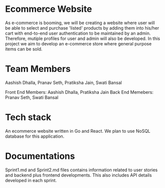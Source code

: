 # Ecommerce Website
As e-commerce is booming, we will be creating a website where user will be able to select and purchase 'listed' products by adding them into his/her cart with end-to-end user authentication to be maintained by an admin. Therefore, mutiple profiles for user and admin will also be developed.
In this project we aim to develop an e-commerce store where general purpose items can be sold.

# Team Members
Aashish Dhalla, Pranav Seth, Pratiksha Jain, Swati Bansal

Front End Members: Aashish Dhalla, Pratiksha Jain
Back End Memebers: Pranav Seth, Swati Bansal

# Tech stack
An ecommerce website written in Go and React.
We plan to use NoSQL database for this application. 

# Documentations
Sprint1.md and Sprint2.md files contains information related to user stories and backend plus frontend developments. This also includes API details developed in each sprint.
